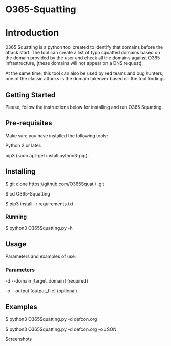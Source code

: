 # O365-Squatting
# Introduction
0365 Squatting is a python tool created to identify that domains before the attack start. The tool can create a list of typo squatted domains based on the domain provided by the user and check all the domains against O365 infrastructure, (these domains will not appear on a DNS request).

At the same time, this tool can also be used by red teams and bug hunters, one of the classic attacks is the domain takeover based on the tool findings.

## Getting Started
Please, follow the instructions below for installing and run O365 Squatting

## Pre-requisites
Make sure you have installed the following tools:

Python 2 or later.

pip3 (sudo apt-get install python3-pip).

## Installing

$ git clone https://github.com/O365Squat / .git

$ cd O365-Squatting

$ pip3 install -r requirements.txt

### Running

$ python3 O365Squatting.py -h

## Usage
Parameters and examples of use.

### Parameters

-d --domain [target_domain] (required)

-o --output [output_file] (optional)

## Examples

$ python3 O365Squatting.py -d defcon.org

$ python3 O365Squatting.py -d defcon.org -o JSON



Screenshots
